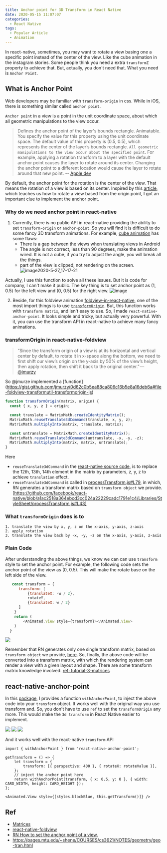 ```yaml
---
title: Anchor point for 3D Transform in React Native
date: 2020-05-15 11:07:07
categories: 
  - React Native
tags:
  - Popular Article
  - Animation
---
```


In react-native, sometimes, you may want to rotate a view basing one a specific point instead of the center of the view. Like the cube animation in the instagram stories. Some people think you need a extra `transformZ` property to achieve that. But, actually, you don't need that. What you need is `Anchor Point`. 

## What is Anchor Point 

Web developers may be familiar with `transform-origin` in css. While in iOS, there is something similar called `anchor point`. 

`Anchor point` in a view is a point in the unit coordinate space, about which all geometric manipulations to the view occur. 

> Defines the anchor point of the layer's bounds rectangle. Animatable. 
> You specify the value for this property using the unit coordinate space. The default value of this property is (0.5, 0.5), which represents the center of the layer’s bounds rectangle. `All geometric manipulations to the view occur about the specified point`. For example, applying a rotation transform to a layer with the default anchor point causes the layer to rotate around its center. Changing the anchor point to a different location would cause the layer to rotate around that new point.                -- [Apple dev](https://developer.apple.com/documentation/quartzcore/calayer/1410817-anchorpoint)

By default, the anchor point for the rotation is the center of the view. That means the rotation of a view is based on its center. Inspired by this [article](https://commitocracy.com/implementing-foldview-in-react-native-e970011f98b8#.k95f793qe), which teaches us how to rotate a view based from the origin point, I got an important clue to implement the anchor point.  

### Why do we need anchor point in react-native

1. Currently, there is no public API in react-native providing the ability to set `transform-origin` or `anchor-point`. So you will find it is difficult to do some fancy 3D transform animations. For example, [cube animation](https://www.npmjs.com/package/react-native-cube-transition) has some flaws: 
    - There is a gap between the views when translating views in Android 
    - The angle is not correct, less than 90 degrees, make the animation wired. It is not a cube, if you try to adjust the angle, you will break all the things. 
    - part of the view is clipped, not rendering on the screen. 
![image2020-5-27_17-17-21](https://user-images.githubusercontent.com/7471672/84166299-4c06dd00-aaa7-11ea-8c48-4e401c756767.png)

Actually, I use this function to solve all these issues. But it is code for company, I can't make it public. The key thing is to set anchor point as (1, 0.5) for the left view and (0, 0.5) for the right view. 
![image](https://user-images.githubusercontent.com/7471672/84166384-63de6100-aaa7-11ea-8102-9de5bee4cf18.png)

2. Beside, for this foldview animation [foldview-in-react-native](https://commitocracy.com/implementing-foldview-in-react-native-e970011f98b8), one of the most import things is to use [`transformOrigin`](https://github.com/jmurzy/react-native-foldview/blob/892f89569cd851867602ce7412852515dccc7e5f/src/transformUtil.js#L3). But, this function works with `transform matrix`, and isn't easy to use. So, I made `react-native-anchor-point`. It looks simple and tricky, but actually very powerful. With it, you can use the transform API in react-native to achieve many fancy animations.


### transformOrigin in react-native-foldview

> “Since the transform origin of a view is at its horizontal and vertical center by default, to rotate it in x-space along the bottom, we need to first shift our view’s origin on the y-axis by 50% of the view’s height, then apply rotation, then shift it back to the original center.” — [@jmurzy](https://commitocracy.com/implementing-foldview-in-react-native-e970011f98b8)

So @jmurze implemented a [function]
(https://gist.github.com/jmurzy/0d62c0b5ea88ca806c16b5e8a16deb6a#file-foldview-transformutil-transformorigin-js)

```js
function transformOrigin(matrix, origin) {
  const { x, y, z } = origin;

  const translate = MatrixMath.createIdentityMatrix();
  MatrixMath.reuseTranslate3dCommand(translate, x, y, z);
  MatrixMath.multiplyInto(matrix, translate, matrix);

  const untranslate = MatrixMath.createIdentityMatrix();
  MatrixMath.reuseTranslate3dCommand(untranslate, -x, -y, -z);
  MatrixMath.multiplyInto(matrix, matrix, untranslate);
}
```
Here
-  `reuseTranslate3dCommand` in the [react-native source code](https://github.com/facebook/react-native/blob/a1ac2518a364ebcd3cc024a22229cadc1791e1c4/Libraries/Utilities/MatrixMath.js#L95), is to replace the 12th, 13th, 14th element in the matrix by parameters, z, y, z to achieve `translation` effect. 
- `reuseTranslate3dCommand` is called in [processTransform.js#L79](https://github.com/facebook/react-native/blob/a1ac2518a364ebcd3cc024a22229cadc1791e1c4/Libraries/StyleSheet/processTransform.js#L79), in which, RN generates a transform matrix based on `transform object` we provide. 
[https://github.com/facebook/react-native/blob/a1ac2518a364ebcd3cc024a22229cadc1791e1c4/Libraries/StyleSheet/processTransform.js#L43]

### What `transformOrigin` does is to

```
1. translate the view by x, y, z on the x-axis, y-axis, z-axis 
2. apply rotation
3. translate the view back by -x, -y, -z on the x-axis, y-axis, z-axis 
```


### Plain Code

After understanding the above things, we know we can can use `transform` style to set the anchor point. For example, the following code sets the anchor point of the view as (0, 0.5). This will make the rotate base on the left side of the view. 

```javascript
   const transform = {
      transform: [
          {translateX: -w / 2}, 
          rotateY, 
          {translateX: w / 2}
      ]
    }
    return (   
        <Animated.View style={transform}></Animated.View>
    )
  }

```
![](./d32bef61.png)

Remember that RN generates only one single transform matrix, based on `transform object` we provide, [here](https://github.com/facebook/react-native/blob/a1ac2518a364ebcd3cc024a22229cadc1791e1c4/Libraries/StyleSheet/processTransform.js#L43). So, finally, the above code will be converted into a transform matrix, with which the rendering system can render a view with a given layout and shape.  There are some transform matrix knowledge involved. [ref: tutorial-3-matrices](http://www.opengl-tutorial.org/beginners-tutorials/tutorial-3-matrices/)


## react-native-anchor-point

In this [package](https://github.com/sueLan/react-native-anchor-point), I provides a function `withAnchorPoint`, to inject the above code into your `transform` object. It works well with the original way you use transform and. So, you don't have to use `ref` to set the `transformOrigin` any more. This would make the `3d transform` in React Native easier to implement. 

![](./rotateZ.gif)
![](./rotateXY.gif)
![](./rotate.gif)

And it works well with the react-native `transform` API 

```
import { withAnchorPoint } from 'react-native-anchor-point';

getTransform = () => {
    let transform = {
        transform: [{ perspective: 400 }, { rotateX: rotateValue }],
    };
    // inject the anchor point here
    return withAnchorPoint(transform, { x: 0.5, y: 0 }, { width: CARD_WIDTH, height: CARD_HEIGHT });
};
    
<Animated.View style={[styles.blockBlue, this.getTransform()]} />
```

## Ref

- [Matrices](http://www.opengl-tutorial.org/beginners-tutorials/tutorial-3-matrices/)
- [react-native-foldview](https://github.com/jmurzy/react-native-foldview)
- [RN How to set the anchor point of a view.](https://stackoverflow.com/a/60632809/4026902)
- https://pages.mtu.edu/~shene/COURSES/cs3621/NOTES/geometry/geo-tran.html
